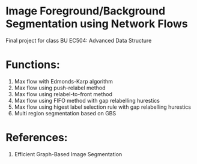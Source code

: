 # Image Foreground/Background Segmentation using Network Flows

Final project for class BU EC504: Advanced Data Structure

# Functions:
1. Max flow with Edmonds-Karp algorithm
2. Max flow using push-relabel method
3. Max flow using relabel-to-front method
4. Max flow using FIFO method with gap relabelling hurestics
5. Max flow using higest label selection rule with gap relabelling hurestics
6. Multi region segmentation based on GBS

# References:
1. Efficient Graph-Based Image Segmentation
